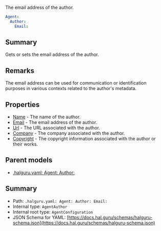 <!--
title: Email
description: The email address of the author.
version: DEBUG
generated: true
date: 2025-04-09
node: This file is generated by the command-line program: `halguru manual --generate-docs`
-->


The email address of the author.

```yaml
Agent:
  Author:
    Email:
```

## Summary

Gets or sets the email address of the author.

## Remarks

The email address can be used for communication or identification purposes in various contexts related to the author's metadata.

## Properties

* [Name]((halguru)-agent-author-name.md) - The name of the author.
* [Email]((halguru)-agent-author-email.md) - The email address of the author.
* [Url]((halguru)-agent-author-url.md) - The URL associated with the author.
* [Company]((halguru)-agent-author-company.md) - The company associated with the author.
* [Copyright]((halguru)-agent-author-copyright.md) - The copyright information associated with the author or their works.

## Parent models

* [.halguru.yaml: Agent: Author:]((halguru)-agent-author.md)
## Summary

* Path: `.halguru.yaml: Agent: Author: Email:`
* Internal type: `AgentAuthor`
* Internal root type: `AgentConfiguration`
* JSON Schema for YAML: [https://docs.hal.guru/schemas/halguru-schema.json](https://docs.hal.guru/schemas/halguru-schema.json)
